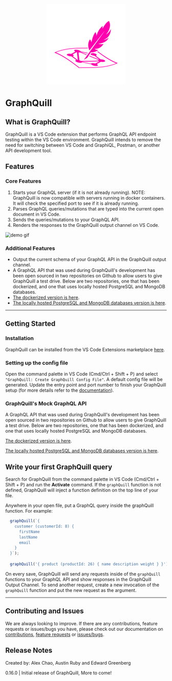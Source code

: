 <p align="center">
  <img width="250px" src="./DOCUMENTATION/graphquill-logo.png" />
</p>

# GraphQuill

## What is GraphQuill?
  GraphQuill is a VS Code extension that performs GraphQL API endpoint testing within the VS Code environment. GraphQuill intends to remove the need for switching between VS Code and GraphiQL, Postman, or another API development tool.

## Features
### **Core Features**
  1. Starts your GraphQL server (if it is not already running). NOTE: GraphQuill is now compatible with servers running in docker containers. It will check the specified port to see if it is already running.
  2. Parses GraphQL queries/mutations that are typed into the current open document in VS Code.
  3. Sends the queries/mutations to your GraphQL API.
  4. Renders the responses to the GraphQuill output channel on VS Code.
  
  <img width="800px" src="./DOCUMENTATION/gifs/basicDemo.gif" alt="demo gif" />

### **Additional Features**
  * Output the current schema of your GraphQL API in the GraphQuill output channel.
  * A GraphQL API that was used during GraphQuill's development has been open sourced in two repositories on Github to allow users to give GraphQuill a test drive. Below are two repositories, one that has been dockerized, and one that uses locally hosted PostgreSQL and MongoDB databases.
  * [The dockerized version is here](https://github.com/GraphQuill/Mock-GraphQL-API-Docker). 
  * [The locally hosted PostgreSQL and MongoDB databases version is here](https://github.com/GraphQuill/Mock-GraphQL-API-Local).

___

## Getting Started

### **Installation**
GraphQuill can be installed from the VS Code Extensions marketplace [here](https://marketplace.visualstudio.com/items?itemName=sproutdeveloping.graphquill).

### **Setting up the config file**
Open the command palette in VS Code (Cmd/Ctrl + Shift + P) and select `"GraphQuill: Create GraphQuill Config File"`. A default config file will be generated. Update the entry point and port number to finish your GraphQuill setup (for more details refer to the [documentation](./DOCUMENTATION/docs/documentation.md)).

### GraphQuill's Mock GraphQL API
A GraphQL API that was used during GraphQuill's development has been open sourced in two repositories on Github to allow users to give GraphQuill a test drive. Below are two repositories, one that has been dockerized, and one that uses locally hosted PostgreSQL and MongoDB databases.

[The dockerized version is here](https://github.com/GraphQuill/Mock-GraphQL-API-Docker). 

[The locally hosted PostgreSQL and MongoDB databases version is here](https://github.com/GraphQuill/Mock-GraphQL-API-Local).

## Write your first GraphQuill query
Search for GraphQuill from the command palette in VS Code (Cmd/Ctrl + Shift + P) and run the **Activate** command. If the `graphQuill` function is not defined, GraphQuill will inject a function definition on the top line of your file.

Anywhere in your open file, put a GraphQL query inside the graphQuill function. For example: 
  ```javascript
    graphQuill(`{
      customer (customerId: 8) {
        firstName
        lastName
        email
      }  
    }`);

    graphQuill('{ product (productId: 26) { name description weight } }');
  ```
On every save, GraphQuill will send any requests inside of the `graphQuill` functions to your GraphQL API and show responses in the GraphQuill Output Channel. To send another request, create a new invocation of the `graphQuill` function and put the new request as the argument.

___

## Contributing and Issues
We are always looking to improve. If there are any contributions, feature requests or issues/bugs you have, please check out our documentation on [contributions](./DOCUMENTATION/docs/contributing.md), [feature requests](./DOCUMENTATION/docs/featureRequest.md) or [issues/bugs](./DOCUMENTATION/docs/bugReport.md).

## Release Notes
Created by: Alex Chao, Austin Ruby and Edward Greenberg

0.16.0 | Initial release of GraphQuill, More to come! 

